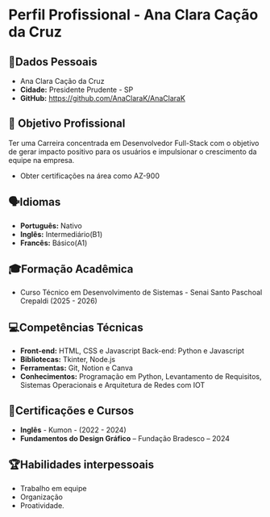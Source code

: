 # Perfil Profissional - Ana Clara Cação da Cruz
## 👤Dados Pessoais
- Ana Clara Cação da Cruz 
- **Cidade:** Presidente Prudente  - SP
- **GitHub:** https://github.com/AnaClaraK/AnaClaraK 
## 🎯 Objetivo Profissional
Ter uma Carreira concentrada em Desenvolvedor Full-Stack com o objetivo de gerar impacto positivo para os usuários e impulsionar o crescimento da equipe na empresa.
- Obter certificações na área como AZ-900

## 🗣️Idiomas
- **Português:** Nativo
- **Inglês:** Intermediário(B1)
- **Francês:** Básico(A1)

## 🎓Formação Acadêmica
- Curso Técnico em Desenvolvimento de Sistemas - Senai Santo Paschoal Crepaldi (2025 - 2026)
## 💻Competências Técnicas
- **Front-end:** HTML, CSS e Javascript
Back-end: Python e Javascript
- **Bibliotecas:** Tkinter, Node.js
- **Ferramentas:** Git, Notion e Canva
- **Conhecimentos:** Programação em Python, Levantamento de Requisitos, Sistemas Operacionais e Arquitetura de Redes com IOT
## 📜Certificações e Cursos 
- **Inglês** - Kumon - (2022 - 2024)
- **Fundamentos do Design Gráfico** – Fundação Bradesco – 2024 

## 🏆Habilidades interpessoais 
- Trabalho em equipe
- Organização
- Proatividade. 

 